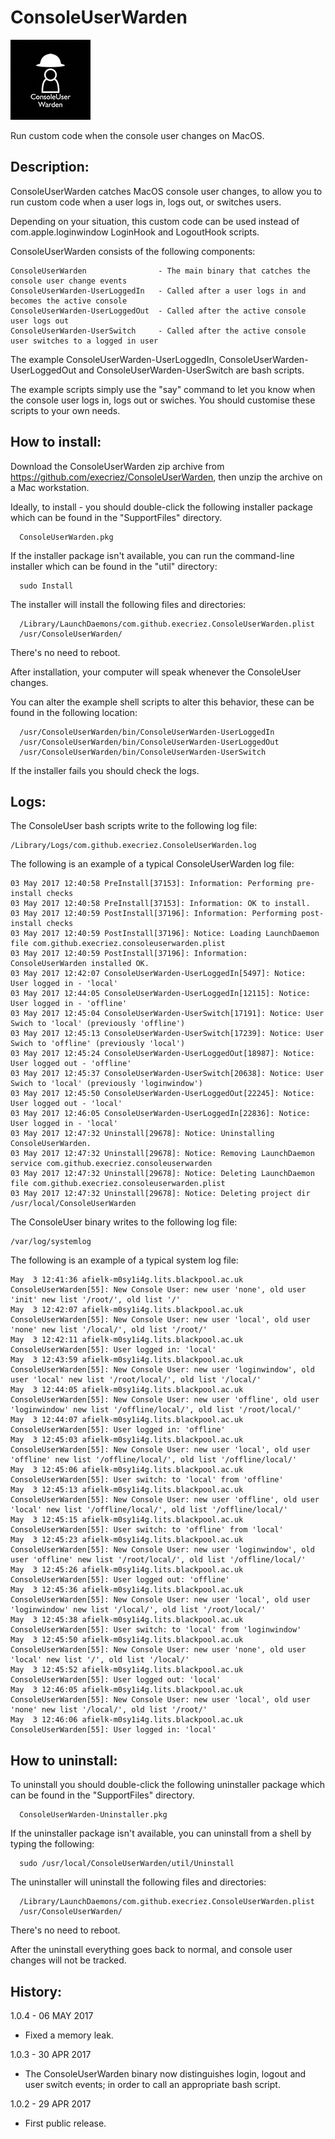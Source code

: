 # ConsoleUserWarden
![Logo](images/ConsoleUserWarden.jpg "Logo")

Run custom code when the console user changes on MacOS.

## Description:

ConsoleUserWarden catches MacOS console user changes, to allow you to run custom code when a user logs in, logs out, or switches users.

Depending on your situation, this custom code can be used instead of com.apple.loginwindow LoginHook and LogoutHook scripts.

ConsoleUserWarden consists of the following components:

	ConsoleUserWarden                - The main binary that catches the console user change events
	ConsoleUserWarden-UserLoggedIn   - Called after a user logs in and becomes the active console
	ConsoleUserWarden-UserLoggedOut  - Called after the active console user logs out
	ConsoleUserWarden-UserSwitch     - Called after the active console user switches to a logged in user
 
The example ConsoleUserWarden-UserLoggedIn, ConsoleUserWarden-UserLoggedOut and ConsoleUserWarden-UserSwitch are bash scripts.

The example scripts simply use the "say" command to let you know when the console user logs in, logs out or swiches. You should customise these scripts to your own needs.


## How to install:

Download the ConsoleUserWarden zip archive from <https://github.com/execriez/ConsoleUserWarden>, then unzip the archive on a Mac workstation.

Ideally, to install - you should double-click the following installer package which can be found in the "SupportFiles" directory.

	  ConsoleUserWarden.pkg
	
If the installer package isn't available, you can run the command-line installer which can be found in the "util" directory:

	  sudo Install

The installer will install the following files and directories:

	  /Library/LaunchDaemons/com.github.execriez.ConsoleUserWarden.plist
	  /usr/ConsoleUserWarden/

There's no need to reboot.

After installation, your computer will speak whenever the ConsoleUser changes.
 
You can alter the example shell scripts to alter this behavior, these can be found in the following location:

	  /usr/ConsoleUserWarden/bin/ConsoleUserWarden-UserLoggedIn
	  /usr/ConsoleUserWarden/bin/ConsoleUserWarden-UserLoggedOut
	  /usr/ConsoleUserWarden/bin/ConsoleUserWarden-UserSwitch

If the installer fails you should check the logs.

## Logs:

The ConsoleUser bash scripts write to the following log file:

	/Library/Logs/com.github.execriez.ConsoleUserWarden.log
  
The following is an example of a typical ConsoleUserWarden log file:

	03 May 2017 12:40:58 PreInstall[37153]: Information: Performing pre-install checks
	03 May 2017 12:40:58 PreInstall[37153]: Information: OK to install.
	03 May 2017 12:40:59 PostInstall[37196]: Information: Performing post-install checks
	03 May 2017 12:40:59 PostInstall[37196]: Notice: Loading LaunchDaemon file com.github.execriez.consoleuserwarden.plist
	03 May 2017 12:40:59 PostInstall[37196]: Information: ConsoleUserWarden installed OK.
	03 May 2017 12:42:07 ConsoleUserWarden-UserLoggedIn[5497]: Notice: User logged in - 'local'
	03 May 2017 12:44:05 ConsoleUserWarden-UserLoggedIn[12115]: Notice: User logged in - 'offline'
	03 May 2017 12:45:04 ConsoleUserWarden-UserSwitch[17191]: Notice: User Swich to 'local' (previously 'offline')
	03 May 2017 12:45:13 ConsoleUserWarden-UserSwitch[17239]: Notice: User Swich to 'offline' (previously 'local')
	03 May 2017 12:45:24 ConsoleUserWarden-UserLoggedOut[18987]: Notice: User logged out - 'offline'
	03 May 2017 12:45:37 ConsoleUserWarden-UserSwitch[20638]: Notice: User Swich to 'local' (previously 'loginwindow')
	03 May 2017 12:45:50 ConsoleUserWarden-UserLoggedOut[22245]: Notice: User logged out - 'local'
	03 May 2017 12:46:05 ConsoleUserWarden-UserLoggedIn[22836]: Notice: User logged in - 'local'
	03 May 2017 12:47:32 Uninstall[29678]: Notice: Uninstalling ConsoleUserWarden.
	03 May 2017 12:47:32 Uninstall[29678]: Notice: Removing LaunchDaemon service com.github.execriez.consoleuserwarden
	03 May 2017 12:47:32 Uninstall[29678]: Notice: Deleting LaunchDaemon file com.github.execriez.consoleuserwarden.plist
	03 May 2017 12:47:32 Uninstall[29678]: Notice: Deleting project dir /usr/local/ConsoleUserWarden
  
The ConsoleUser binary writes to the following log file:

	/var/log/systemlog
  
The following is an example of a typical system log file:

	May  3 12:41:36 afielk-m0sy1i4g.lits.blackpool.ac.uk ConsoleUserWarden[55]: New Console User: new user 'none', old user 'init' new list '/root/', old list '/'
	May  3 12:42:07 afielk-m0sy1i4g.lits.blackpool.ac.uk ConsoleUserWarden[55]: New Console User: new user 'local', old user 'none' new list '/local/', old list '/root/'
	May  3 12:42:11 afielk-m0sy1i4g.lits.blackpool.ac.uk ConsoleUserWarden[55]: User logged in: 'local'
	May  3 12:43:59 afielk-m0sy1i4g.lits.blackpool.ac.uk ConsoleUserWarden[55]: New Console User: new user 'loginwindow', old user 'local' new list '/root/local/', old list '/local/'
	May  3 12:44:05 afielk-m0sy1i4g.lits.blackpool.ac.uk ConsoleUserWarden[55]: New Console User: new user 'offline', old user 'loginwindow' new list '/offline/local/', old list '/root/local/'
	May  3 12:44:07 afielk-m0sy1i4g.lits.blackpool.ac.uk ConsoleUserWarden[55]: User logged in: 'offline'
	May  3 12:45:03 afielk-m0sy1i4g.lits.blackpool.ac.uk ConsoleUserWarden[55]: New Console User: new user 'local', old user 'offline' new list '/offline/local/', old list '/offline/local/'
	May  3 12:45:06 afielk-m0sy1i4g.lits.blackpool.ac.uk ConsoleUserWarden[55]: User switch: to 'local' from 'offline'
	May  3 12:45:13 afielk-m0sy1i4g.lits.blackpool.ac.uk ConsoleUserWarden[55]: New Console User: new user 'offline', old user 'local' new list '/offline/local/', old list '/offline/local/'
	May  3 12:45:15 afielk-m0sy1i4g.lits.blackpool.ac.uk ConsoleUserWarden[55]: User switch: to 'offline' from 'local'
	May  3 12:45:23 afielk-m0sy1i4g.lits.blackpool.ac.uk ConsoleUserWarden[55]: New Console User: new user 'loginwindow', old user 'offline' new list '/root/local/', old list '/offline/local/'
	May  3 12:45:26 afielk-m0sy1i4g.lits.blackpool.ac.uk ConsoleUserWarden[55]: User logged out: 'offline'
	May  3 12:45:36 afielk-m0sy1i4g.lits.blackpool.ac.uk ConsoleUserWarden[55]: New Console User: new user 'local', old user 'loginwindow' new list '/local/', old list '/root/local/'
	May  3 12:45:38 afielk-m0sy1i4g.lits.blackpool.ac.uk ConsoleUserWarden[55]: User switch: to 'local' from 'loginwindow'
	May  3 12:45:50 afielk-m0sy1i4g.lits.blackpool.ac.uk ConsoleUserWarden[55]: New Console User: new user 'none', old user 'local' new list '/', old list '/local/'
	May  3 12:45:52 afielk-m0sy1i4g.lits.blackpool.ac.uk ConsoleUserWarden[55]: User logged out: 'local'
	May  3 12:46:05 afielk-m0sy1i4g.lits.blackpool.ac.uk ConsoleUserWarden[55]: New Console User: new user 'local', old user 'none' new list '/local/', old list '/root/'
	May  3 12:46:06 afielk-m0sy1i4g.lits.blackpool.ac.uk ConsoleUserWarden[55]: User logged in: 'local'

## How to uninstall:

To uninstall you should double-click the following uninstaller package which can be found in the "SupportFiles" directory.

	  ConsoleUserWarden-Uninstaller.pkg
	
If the uninstaller package isn't available, you can uninstall from a shell by typing the following:

	  sudo /usr/local/ConsoleUserWarden/util/Uninstall

The uninstaller will uninstall the following files and directories:

	  /Library/LaunchDaemons/com.github.execriez.ConsoleUserWarden.plist
	  /usr/ConsoleUserWarden/

There's no need to reboot.

After the uninstall everything goes back to normal, and console user changes will not be tracked.

## History:

1.0.4 - 06 MAY 2017

* Fixed a memory leak.

1.0.3 - 30 APR 2017

* The ConsoleUserWarden binary now distinguishes login, logout and user switch events; in order to call an appropriate bash script.

1.0.2 - 29 APR 2017

* First public release.

